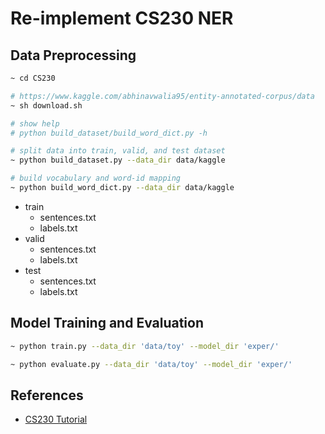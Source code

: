 
# Re-implement CS230 NER

## Data Preprocessing

```bash
~ cd CS230

# https://www.kaggle.com/abhinavwalia95/entity-annotated-corpus/data
~ sh download.sh

# show help
# python build_dataset/build_word_dict.py -h

# split data into train, valid, and test dataset
~ python build_dataset.py --data_dir data/kaggle

# build vocabulary and word-id mapping
~ python build_word_dict.py --data_dir data/kaggle
```

- train
  - sentences.txt
  - labels.txt
- valid
  - sentences.txt
  - labels.txt
- test
  - sentences.txt
  - labels.txt



## Model Training and Evaluation

```bash
~ python train.py --data_dir 'data/toy' --model_dir 'exper/'

~ python evaluate.py --data_dir 'data/toy' --model_dir 'exper/'
```


## References

- [CS230 Tutorial](https://cs230.stanford.edu/blog/namedentity/)
